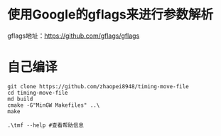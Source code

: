 # 使用Google的gflags来进行参数解析
gflags地址：https://github.com/gflags/gflags

# 自己编译
```
git clone https://github.com/zhaopei8948/timing-move-file
cd timing-move-file
md build
cmake -G"MinGW Makefiles" ..\
make

.\tmf --help #查看帮助信息
```

